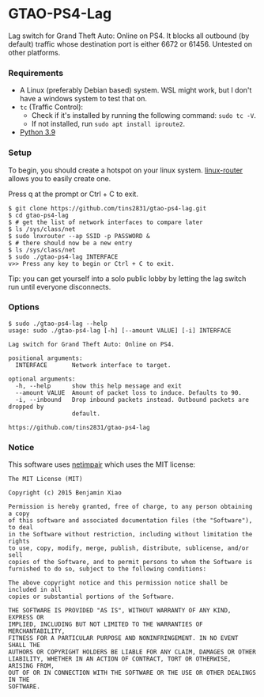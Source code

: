 # GTAO-PS4-Lag
Lag switch for Grand Theft Auto: Online on PS4. It blocks all outbound (by default) traffic whose destination port is either 6672 or 61456. Untested on other platforms.

### Requirements
* A Linux (preferably Debian based) system. WSL might work, but I don't have a windows system to test that on.
* `tc` (Traffic Control):
  * Check if it's installed by running the following command: `sudo tc -V`.
  * If not installed, run `sudo apt install iproute2`.
* [Python 3.9](https://www.python.org/downloads/release/python-3910/)

### Setup
To begin, you should create a hotspot on your linux system. [linux-router](https://github.com/garywill/linux-router) allows you to easily create one.

Press q at the prompt or Ctrl + C to exit.
```
$ git clone https://github.com/tins2831/gtao-ps4-lag.git
$ cd gtao-ps4-lag
$ # get the list of network interfaces to compare later
$ ls /sys/class/net
$ sudo lnxrouter --ap SSID -p PASSWORD &
$ # there should now be a new entry
$ ls /sys/class/net
$ sudo ./gtao-ps4-lag INTERFACE
v>> Press any key to begin or Ctrl + C to exit.
```
Tip: you can get yourself into a solo public lobby by letting the lag switch run until everyone disconnects.

### Options
```
$ sudo ./gtao-ps4-lag --help
usage: sudo ./gtao-ps4-lag [-h] [--amount VALUE] [-i] INTERFACE

Lag switch for Grand Theft Auto: Online on PS4.

positional arguments:
  INTERFACE       Network interface to target.

optional arguments:
  -h, --help      show this help message and exit
  --amount VALUE  Amount of packet loss to induce. Defaults to 90.
  -i, --inbound   Drop inbound packets instead. Outbound packets are dropped by
                  default.

https://github.com/tins2831/gtao-ps4-lag
```

### Notice
This software uses [netimpair](https://github.com/urbenlegend/netimpair) which uses the MIT license:
```
The MIT License (MIT)

Copyright (c) 2015 Benjamin Xiao

Permission is hereby granted, free of charge, to any person obtaining a copy
of this software and associated documentation files (the "Software"), to deal
in the Software without restriction, including without limitation the rights
to use, copy, modify, merge, publish, distribute, sublicense, and/or sell
copies of the Software, and to permit persons to whom the Software is
furnished to do so, subject to the following conditions:

The above copyright notice and this permission notice shall be included in all
copies or substantial portions of the Software.

THE SOFTWARE IS PROVIDED "AS IS", WITHOUT WARRANTY OF ANY KIND, EXPRESS OR
IMPLIED, INCLUDING BUT NOT LIMITED TO THE WARRANTIES OF MERCHANTABILITY,
FITNESS FOR A PARTICULAR PURPOSE AND NONINFRINGEMENT. IN NO EVENT SHALL THE
AUTHORS OR COPYRIGHT HOLDERS BE LIABLE FOR ANY CLAIM, DAMAGES OR OTHER
LIABILITY, WHETHER IN AN ACTION OF CONTRACT, TORT OR OTHERWISE, ARISING FROM,
OUT OF OR IN CONNECTION WITH THE SOFTWARE OR THE USE OR OTHER DEALINGS IN THE
SOFTWARE.
```
